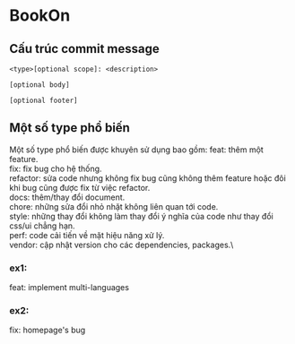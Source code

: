 # BookOn

## Cấu trúc commit message

`<type>[optional scope]: <description>`

`[optional body]`

`[optional footer]`

## Một số type phổ biến
Một số type phổ biến được khuyên sử dụng bao gồm:
feat: thêm một feature.\
fix: fix bug cho hệ thống.\
refactor: sửa code nhưng không fix bug cũng không thêm feature hoặc đôi khi bug cũng được fix từ việc refactor.\
docs: thêm/thay đổi document.\
chore: những sửa đổi nhỏ nhặt không liên quan tới code.\
style: những thay đổi không làm thay đổi ý nghĩa của code như thay đổi css/ui chẳng hạn.\
perf: code cải tiến về mặt hiệu năng xử lý.\
vendor: cập nhật version cho các dependencies, packages.\

### ex1:
feat: implement multi-languages
### ex2:
fix: homepage's bug
